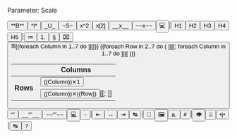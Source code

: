 ﻿Parameter: Scale

<div class="MarkdownDiv" data-scale="{{Scale matches Bool(PScale) and PScale ? "true" : "false"}}">
<div class="MarkdownEditorToolbar">
<button type="button" tabindex="-1" class="MarkdownEditorButton MarkdownEditorBold" onclick="MarkdownEditorBold(this)" title="Bold (CTRL+B)">
**B**</button><button type="button" tabindex="-1" class="MarkdownEditorButton MarkdownEditorItalic" onclick="MarkdownEditorItalic(this)" title="Italic (CTRL+I)">
*I*</button><button type="button" tabindex="-1" class="MarkdownEditorButton MarkdownEditorUnderline" onclick="MarkdownEditorUnderline(this)" title="Underline (CTRL+U)">
_U_</button><button type="button" tabindex="-1" class="MarkdownEditorButton MarkdownEditorStrikeThrough" onclick="MarkdownEditorStrikeThrough(this)" title="Strike Through (CTRL+S)">
~S~</button><button type="button" tabindex="-1" class="MarkdownEditorButton MarkdownEditorSuperscript" onclick="MarkdownEditorSuperscript(this)" title="Superscript (CTRL+P)">
x^2</button><button type="button" tabindex="-1" class="MarkdownEditorButton MarkdownEditorSubscript" onclick="MarkdownEditorSubscript(this)" title="Subscript (CTRL+D)">
x[2]</button><button type="button" tabindex="-1" class="MarkdownEditorButton MarkdownEditorInsert" onclick="MarkdownEditorInsert(this)" title="Insert (CTRL+INS)">
__x__</button><button type="button" tabindex="-1" class="MarkdownEditorButton MarkdownEditorDelete" onclick="MarkdownEditorDelete(this)" title="Delete (CTRL+DEL)">
~~x~~</button><button type="button" tabindex="-1" class="MarkdownEditorButton MarkdownEditorInlineCode" onclick="MarkdownEditorInlineCode(this)" title="Inline Code (CTRL+G)">
💻</button><span class="MarkdownEditorToolbarSeparator">|</span><button type="button" tabindex="-1" class="MarkdownEditorButton MarkdownEditorHeader1" onclick="MarkdownEditorHeader1(this)" title="Level 1 Header (CTRL+1)">
H1</button><button type="button" tabindex="-1" class="MarkdownEditorButton MarkdownEditorHeader2" onclick="MarkdownEditorHeader2(this)" title="Level 2 Header (CTRL+2)">
H2</button><button type="button" tabindex="-1" class="MarkdownEditorButton MarkdownEditorHeader3" onclick="MarkdownEditorHeader3(this)" title="Level 3 Header (CTRL+3)">
H3</button><button type="button" tabindex="-1" class="MarkdownEditorButton MarkdownEditorHeader4" onclick="MarkdownEditorHeader4(this)" title="Level 4 Header (CTRL+4)">
H4</button><button type="button" tabindex="-1" class="MarkdownEditorButton MarkdownEditorHeader5" onclick="MarkdownEditorHeader5(this)" title="Level 5 Header (CTRL+5)">
H5</button><span class="MarkdownEditorToolbarSeparator">|</span><button type="button" tabindex="-1" class="MarkdownEditorButton MarkdownEditorBulletList" onclick="MarkdownEditorBulletList(this)" title="Bullet list (CTRL+*)*">
≔</button><button type="button" tabindex="-1" class="MarkdownEditorButton MarkdownEditorNumberList" onclick="MarkdownEditorNumberList(this)" title="Numbered list (CTRK+-)">
1.</button><button type="button" tabindex="-1" class="MarkdownEditorButton MarkdownEditorDefinitionList" onclick="MarkdownEditorDefinitionList(this)" title="Definition list (CTRL+§)">
§</button><button type="button" tabindex="-1" class="MarkdownEditorButton MarkdownEditorTaskList" onclick="MarkdownEditorTaskList(this)" title="Task list (CTRL++)">
⌧</button><button type="button" tabindex="-1" class="MarkdownEditorButton MarkdownEditorTable" title="Table">
𝄜<table>
<thead>
<tr><th></th><th colspan="7">Columns</th></tr>
</thead>
<tbody>
<tr><th rowspan="7" class="Rot90"><div>Rows</div></th>{{foreach Column in 1..7 do ]]<td title="Table with ((Column)) column(s) and 1 row"><button type="button" tabindex="-1" class="MarkdownEditorTableButton" onclick="MarkdownEditorTable(this,((Column)),1)" title="Table">((Column))⨯1</button></td>[[}}</tr>
{{foreach Row in 2..7 do 
(
	]]<tr>[[;
	foreach Column in 1..7 do ]]<td title="Table with ((Column)) column(s) and ((Row)) row(s)"><button type="button" tabindex="-1" class="MarkdownEditorTableButton" onclick="MarkdownEditorTable(this,((Column)),((Row)))" title="Table">((Column))⨯((Row))</button>[[;
	]]</tr>[[
)}}
</tbody>
</table></button><button type="button" tabindex="-1" class="MarkdownEditorButton MarkdownEditorQuote" onclick="MarkdownEditorQuote(this)" title="Block quote (CTRL+SHIFT+2)">
“”</button><button type="button" tabindex="-1" class="MarkdownEditorButton MarkdownEditorAddedBlock" onclick="MarkdownEditorAddedBlock(this)" title="Added block (CTRL+SHIFT+INS)">
__“”__</button><button type="button" tabindex="-1" class="MarkdownEditorButton MarkdownEditorDeletedBlock" onclick="MarkdownEditorDeletedBlock(this)" title="Deleted block (CTRL+SHIFT+DEL)">
~~“”~~</button><button type="button" tabindex="-1" class="MarkdownEditorButton MarkdownEditorCodeBlock" onclick="MarkdownEditorCodeBlock(this)" title="Code Block (CTRL+SHIFT+G)">
💻</button><button type="button" tabindex="-1" class="MarkdownEditorButton MarkdownEditorHorizontalSeparator" onclick="MarkdownEditorHorizontalSeparator(this)" title="Horizontal separator (CTRL+SHIFT+-)">
⎯</button><span class="MarkdownEditorToolbarSeparator">|</span><button type="button" tabindex="-1" class="MarkdownEditorButton MarkdownEditorLeftAlignment" onclick="MarkdownEditorLeftAlignment(this)" title="Left alignment (ALT+LEFT)">
⇤</button><button type="button" tabindex="-1" class="MarkdownEditorButton MarkdownEditorCenterAlignment" onclick="MarkdownEditorCenterAlignment(this)" title="Center alignment (ALT+DOWN)">
↔</button><button type="button" tabindex="-1" class="MarkdownEditorButton MarkdownEditorRightAlignment" onclick="MarkdownEditorRightAlignment(this)" title="Right alignment (ALT+RIGHT)">
⇥</button><button type="button" tabindex="-1" class="MarkdownEditorButton MarkdownEditorMarginAlignment" onclick="MarkdownEditorMarginAlignment(this)" title="Margin alignment (ALT+UP)">
↹</button><span class="MarkdownEditorToolbarSeparator">|</span><button type="button" tabindex="-1" class="MarkdownEditorButton MarkdownEditorLink" onclick="MarkdownEditorLink(this)" title="Hyperlink (CTRL+L)">
🔗</button><button type="button" tabindex="-1" class="MarkdownEditorButton MarkdownEditorImage" onclick="MarkdownEditorImage(this)" title="Image (CTRL+M)">
🖼️</button><button type="button" tabindex="-1" class="MarkdownEditorButton MarkdownEditorAbbreviation" onclick="MarkdownEditorAbbreviation(this)" title="Abbreviation (CTRL+R)">
a.</button><button type="button" tabindex="-1" class="MarkdownEditorButton MarkdownEditorHashTag" onclick="MarkdownEditorHashTag(this)" title="Hash-tag (#)">
#</button><span class="MarkdownEditorToolbarSeparator">|</span><button type="button" tabindex="-1" class="MarkdownEditorButton MarkdownEditorPreview" onclick="MarkdownEditorPreview(this)" title="Preview (ALT+1)">
👁</button><button type="button" tabindex="-1" class="MarkdownEditorButton MarkdownEditorBottomPreviewAndEdit" onclick="MarkdownEditorBottomPreviewAndEdit(this)" title="Edit and Bottom Preview (ALT+2)">
⌹</button><button type="button" tabindex="-1" class="MarkdownEditorButton MarkdownEditorSidePreviewAndEdit" onclick="MarkdownEditorSidePreviewAndEdit(this)" title="Edit and Side Preview (ALT+2)">
•|•</button><span class="MarkdownEditorToolbarSeparator">|</span><button type="button" tabindex="-1" class="MarkdownEditorButton MarkdownEditorTabNavigation" onclick="MarkdownToggleTabNavigation(this)" title="Tab navigation (Alt+T)">
↹</button><button type="button" tabindex="-1" class="MarkdownEditorButton MarkdownEditorHelp" onclick="MarkdownEditorHelp(this)" title="Markdown Reference (F1)">
?</button>
</div>
</div>
<img src onerror="MarkdownEditorInitializeHack(event, {{Preview matches Bool(PPreview) and PPreview ? "true" : "false"}})"/>